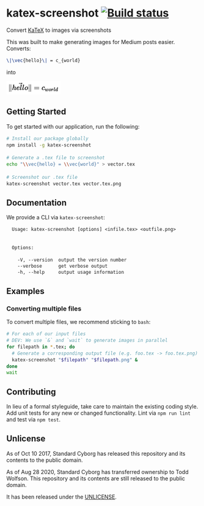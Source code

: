 # katex-screenshot [![Build status](https://circleci.com/gh/twolfson/katex-screenshot/tree/master.svg?style=svg)](https://circleci.com/gh/twolfson/katex-screenshot/tree/master)

Convert [KaTeX][] to images via screenshots

This was built to make generating images for Medium posts easier. Converts:

```tex
\|\vec{hello}\| = c_{world}
```

into

![katex-screenshot result](test/expected-files/valid.png)

[KaTeX]: https://github.com/Khan/KaTeX

## Getting Started
To get started with our application, run the following:

```bash
# Install our package globally
npm install -g katex-screenshot

# Generate a .tex file to screenshot
echo "\\vec{hello} = \\vec{world}" > vector.tex

# Screenshot our .tex file
katex-screenshot vector.tex vector.tex.png
```

## Documentation
We provide a CLI via `katex-screenshot`:

```
  Usage: katex-screenshot [options] <infile.tex> <outfile.png>


  Options:

    -V, --version  output the version number
    --verbose      get verbose output
    -h, --help     output usage information
```

## Examples
### Converting multiple files
To convert multiple files, we recommend sticking to `bash`:

```bash
# For each of our input files
# DEV: We use `&` and `wait` to generate images in parallel
for filepath in *.tex; do
  # Generate a corresponding output file (e.g. foo.tex -> foo.tex.png)
  katex-screenshot "$filepath" "$filepath.png" &
done
wait
```

## Contributing
In lieu of a formal styleguide, take care to maintain the existing coding style. Add unit tests for any new or changed functionality. Lint via `npm run lint` and test via `npm test`.

## Unlicense
As of Oct 10 2017, Standard Cyborg has released this repository and its contents to the public domain.

As of Aug 28 2020, Standard Cyborg has transferred ownership to Todd Wolfson. This repository and its contents are still released to the public domain.

It has been released under the [UNLICENSE][].

[UNLICENSE]: UNLICENSE
